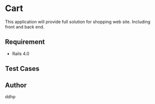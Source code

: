 # Cart
This application will provide full solution for shopping web site.
Including front and back end.

## Requirement
- Rails 4.0

## Test Cases

## Author
ddhp
